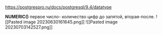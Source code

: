 https://postgrespro.ru/docs/postgresql/9.4/datatype

__NUMERIC()__ первое число- количество цифр до запятой, вторая-после.
![[Pasted image 20230630161645.png]]
![[Pasted image 20230703142527.png]]

